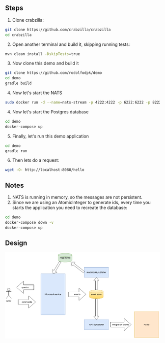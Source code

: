 
## Steps

1. Clone crabzilla:

```bash
git clone https://github.com/crabzilla/crabzilla
cd crabzilla
```

2. Open another terminal and build it, skipping running tests:

```bash
mvn clean install -DskipTests=true
```

3. Now clone this demo and build it

```bash
git clone https://github.com/rodolfodpk/demo
cd demo
gradle build
```

4. Now let's start the NATS

```bash
sudo docker run -d --name=nats-stream -p 4222:4222 -p 6222:6222 -p 8222:8222  nats-streaming --user al --pass alisson
```

4. Now let's start the Postgres database

```bash
cd demo
docker-compose up
```

5. Finally, let's run this demo application

```bash
cd demo
gradle run
```

6. Then lets do a request:

```bash
wget -O- http://localhost:8080/hello
```

## Notes

1. NATS is running in memory, so the messages are not persistent.
2. Since we are using an AtomicInteger to generate ids, every time you starts the application you need to recreate the database:

```bash
cd demo
docker-compose down -v
docker-compose up
```

## Design

![GitHub Logo](/cqrs-arch.png)